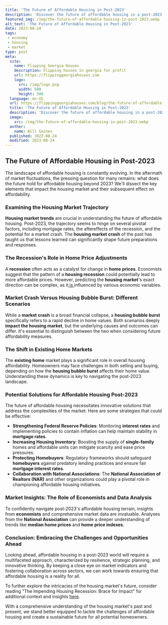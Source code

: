 ```yaml
---
title: 'The Future of Affordable Housing in Post-2023'
description: 'Discover the future of affordable housing in a post-2023 world, exploring innovative solutions and trends that address housing challenges.'
featured_img: /img/the-future-of-affordable-housing-in-post-2023.webp
alt_text: 'The Future of Affordable Housing in Post-2023'
date: 2023-08-24
tags:
 - economy
 - housing
 - market
type: post
meta:
  site:
    name: Flipping Georgia Houses
    description: Flipping houses in georgia for profit
    url: https://flippinggeorgiahouses.com
    logo:
      src: /img/logo.png
      width: 500
      height: 500
  language: en-US
  url: https://flippinggeorgiahouses.com/blog/the-future-of-affordable-housing-in-post-2023
  title: 'The Future of Affordable Housing in Post-2023'
  description: 'Discover the future of affordable housing in a post-2023 world, exploring innovative solutions and trends that address housing challenges.'
  image:
    src: /img/the-future-of-affordable-housing-in-post-2023.webp
  author:
    name: Bill Gaines
  published: 2023-08-24
  modified: 2023-08-24
---
```



## The Future of Affordable Housing in Post-2023

The landscape of affordable housing is constantly evolving. In the aftermath of market fluctuations, the pressing question for many remains: what does the future hold for affordable housing beyond 2023? We'll dissect the key elements that impact the housing market and their subsequent effect on affordability.

### Examining the Housing Market Trajectory

**Housing market trends** are crucial in understanding the future of affordable housing. Post-2023, the trajectory seems to hinge on several pivotal factors, including mortgage rates, the aftereffects of the recession, and the potential for a market crash. The **housing market crash** of the past has taught us that lessons learned can significantly shape future preparations and responses.

### The Recession's Role in Home Price Adjustments

A **recession** often acts as a catalyst for change in **home prices**. Economists suggest that the pattern of a **housing recession** could potentially lead to more affordable prices. However, predicting the **housing market**'s exact direction can be complex, as it[  is  ](https://flippinggeorgiahouses.com/blog/investor-strategies-in-the-2023-real-estate-dip)influenced by various economic variables.

### Market Crash Versus Housing Bubble Burst: Different Scenarios

While a **market crash** is a broad financial collapse, a **housing bubble burst** specifically refers to a rapid decline in home values. Both scenarios deeply **impact the housing market**, but the underlying causes and outcomes can differ. It's essential to distinguish between the two when considering future affordability measures.

### The Shift in Existing Home Markets

The **existing home** market plays a significant role in overall housing affordability. Homeowners may face challenges in both selling and buying, depending on how the **housing bubble burst** affects their home value. Understanding these dynamics is key to navigating the post-2023 landscape.

### Potential Solutions for Affordable Housing Post-2023

The future of affordable housing necessitates innovative solutions that address the complexities of the market. Here are some strategies that could be effective:
  - **Strengthening Federal Reserve Policies**: Monitoring **interest rates** and implementing policies to contain inflation can help maintain stability in **mortgage rates**.
  - **Increasing Housing Inventory**: Boosting the supply of **single-family** homes and affordable units can mitigate scarcity and ease price pressures.
  - **Protecting Homebuyers**: Regulatory frameworks should safeguard **homebuyers** against predatory lending practices and ensure fair **mortgage interest rates**.
  - **Collaboration with National Associations**: The **National Association of Realtors (NAR)** and other organizations could play a pivotal role in championing affordable housing initiatives.

### Market Insights: The Role of Economists and Data Analysis

To confidently navigate post-2023's affordable housing terrain, insights from **economists** and comprehensive market data are invaluable. Analyses from the **National Association** can provide a deeper understanding of trends like **median home prices** and **home price indexes**.

### Conclusion: Embracing the Challenges and Opportunities Ahead

Looking ahead, affordable housing in a post-2023 world will require a multifaceted approach, characterized by resilience, strategic planning, and innovative thinking. By keeping a close eye on market indicators and fostering collaboration across sectors, we can work towards ensuring that affordable housing is a reality for all.

To further explore the intricacies of the housing market's future, consider reading "The Impending Housing Recession: Brace for Impact" for additional context and insights [here](https://flippinggeorgiahouses.com/blog/the-impending-housing-recession-brace-for-impact/).

With a comprehensive understanding of the housing market's past and present, we stand better equipped to tackle the challenges of affordable housing and create a sustainable future for all potential homeowners.